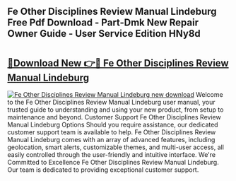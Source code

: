 ## Fe Other Disciplines Review Manual Lindeburg Free Pdf Download - Part-Dmk New Repair Owner Guide - User Service Edition HNy8d

# <h2><a href="http://bc36981.oget.top/?id=Fe+Other+Disciplines+Review+Manual+Lindeburg">🔗Download New 👉🔴 Fe Other Disciplines Review Manual Lindeburg</a></h2>

[![Fe Other Disciplines Review Manual Lindeburg new download](https://i.imgur.com/5g1atiW.png)](http://bc36981.oget.top/?id=Fe+Other+Disciplines+Review+Manual+Lindeburg)
Welcome to the Fe Other Disciplines Review Manual Lindeburg user manual, your trusted guide to understanding and using your new product, from setup to maintenance and beyond. Customer Support Fe Other Disciplines Review Manual Lindeburg Options Should you require assistance, our dedicated customer support team is available to help. Fe Other Disciplines Review Manual Lindeburg comes with an array of advanced features, including geolocation, smart alerts, customizable themes, and multi-user access, all easily controlled through the user-friendly and intuitive interface. We're Committed to Excellence Fe Other Disciplines Review Manual Lindeburg. Our team is dedicated to providing exceptional customer support.
